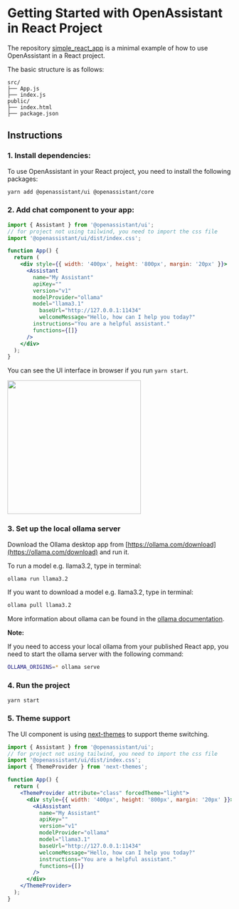 # Getting Started with OpenAssistant in React Project

The repository [simple_react_app](https://github.com/openassistant/simple_react_app) is a minimal example of how to use OpenAssistant in a React project.

The basic structure is as follows:

```
src/
├── App.js
├── index.js
public/
├── index.html
├── package.json
```

## Instructions

### 1. Install dependencies:

To use OpenAssistant in your React project, you need to install the following packages:

```bash
yarn add @openassistant/ui @openassistant/core 
```

### 2. Add chat component to your app:

```jsx
import { Assistant } from '@openassistant/ui';
// for project not using tailwind, you need to import the css file
import '@openassistant/ui/dist/index.css';

function App() {
  return (
    <div style={{ width: '400px', height: '800px', margin: '20px' }}>
      <Assistant
        name="My Assistant"
        apiKey=""
        version="v1"
        modelProvider="ollama"
        model="llama3.1"
          baseUrl="http://127.0.0.1:11434"
          welcomeMessage="Hello, how can I help you today?"
        instructions="You are a helpful assistant."
        functions={[]}
      />
    </div>
  );
}
```

You can see the UI interface in browser if you run `yarn start`.

<img width="300" alt="" src="https://github.com/user-attachments/assets/394a9bb6-6022-477d-a98d-f85db043ce71" />

### 3. Set up the local ollama server

Download the Ollama desktop app from [https://ollama.com/download](https://ollama.com/download) and run it.


To run a model e.g. llama3.2, type in terminal:

```bash
ollama run llama3.2
```

If you want to download a model e.g. llama3.2, type in terminal:

```bash
ollama pull llama3.2
```

More information about ollama can be found in the [ollama documentation](https://github.com/ollama/ollama).

**Note:**

If you need to access your local ollama from your published React app, you need to start the ollama server with the following command:

```bash 
OLLAMA_ORIGINS=* ollama serve
```

### 4. Run the project

```bash
yarn start
```

### 5. Theme support

The UI component is using [next-themes](https://github.com/pacocoursey/next-themes) to support theme switching.

```jsx
import { Assistant } from '@openassistant/ui';
// for project not using tailwind, you need to import the css file
import '@openassistant/ui/dist/index.css';
import { ThemeProvider } from 'next-themes';

function App() {
  return (
    <ThemeProvider attribute="class" forcedTheme="light">
      <div style={{ width: '400px', height: '800px', margin: '20px' }}>
        <AiAssistant
          name="My Assistant"
          apiKey=""
          version="v1"
          modelProvider="ollama"
          model="llama3.1"
          baseUrl="http://127.0.0.1:11434"
          welcomeMessage="Hello, how can I help you today?"
          instructions="You are a helpful assistant."
          functions={[]}
        />
      </div>
    </ThemeProvider>
  );
}
```

